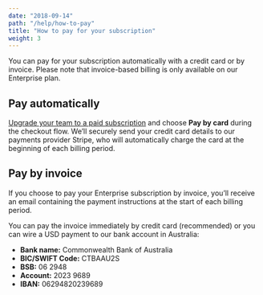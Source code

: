 ```yaml
---
date: "2018-09-14"
path: "/help/how-to-pay"
title: "How to pay for your subscription"
weight: 3
---
```


You can pay for your subscription automatically with a credit card or by invoice. Please note that invoice-based billing is only available on our Enterprise plan.

## Pay automatically

[Upgrade your team to a paid subscription](/help/billing) and choose **Pay by card** during the checkout flow. We’ll securely send your credit card details to our payments provider Stripe, who will automatically charge the card at the beginning of each billing period.

## Pay by invoice

If you choose to pay your Enterprise subscription by invoice, you’ll receive an email containing the payment instructions at the start of each billing period.

You can pay the invoice immediately by credit card (recommended) or you can wire a USD payment to our bank account in Australia:

- **Bank name:** Commonwealth Bank of Australia
- **BIC/SWIFT Code:** CTBAAU2S
- **BSB:** 06 2948
- **Account:** 2023 9689
- **IBAN:** 06294820239689
